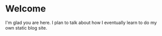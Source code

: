 # Welcome

I'm glad you are here. I plan to talk about how I eventually learn to do my own static blog site. 
